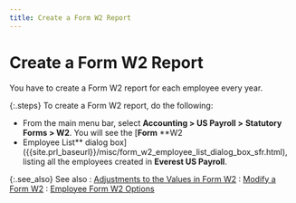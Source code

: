```yaml
---
title: Create a Form W2 Report
---
```


# Create a Form W2 Report


You have to create a Form W2 report for each employee every year.


{:.steps}
To create a Form W2 report, do the following:

- From the main  menu bar, select **Accounting &gt; US Payroll 
 &gt;** **Statutory Forms &gt; W2**.  You will see the [**Form** **W2 
 - Employee List** dialog box]({{site.prl_baseurl}}/misc/form_w2_employee_list_dialog_box_sfr.html), listing all the employees created  in **Everest US Payroll**.



{:.see_also}
See also
: [Adjustments  to the Values in Form W2]({{site.prl_baseurl}}/statutory-forms-and-reports/form-w2/creating-a-form-w2-report/adjustments_to_the_values_in_form_w2_sfr.html)
: [Modify a Form  W2]({{site.prl_baseurl}}/statutory-forms-and-reports/form-w2/creating-a-form-w2-report/modify_a_form_w2_sfr.html)
: [Employee  Form W2 Options]({{site.prl_baseurl}}/statutory-forms-and-reports/form-w2/creating-a-form-w2-report/employee_form_w2_options_sfr.html)

